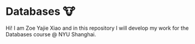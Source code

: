 # Databases 🐮
Hi! I am Zoe Yajie Xiao and in this repository I will develop my work for the Databases course @ NYU Shanghai. 
